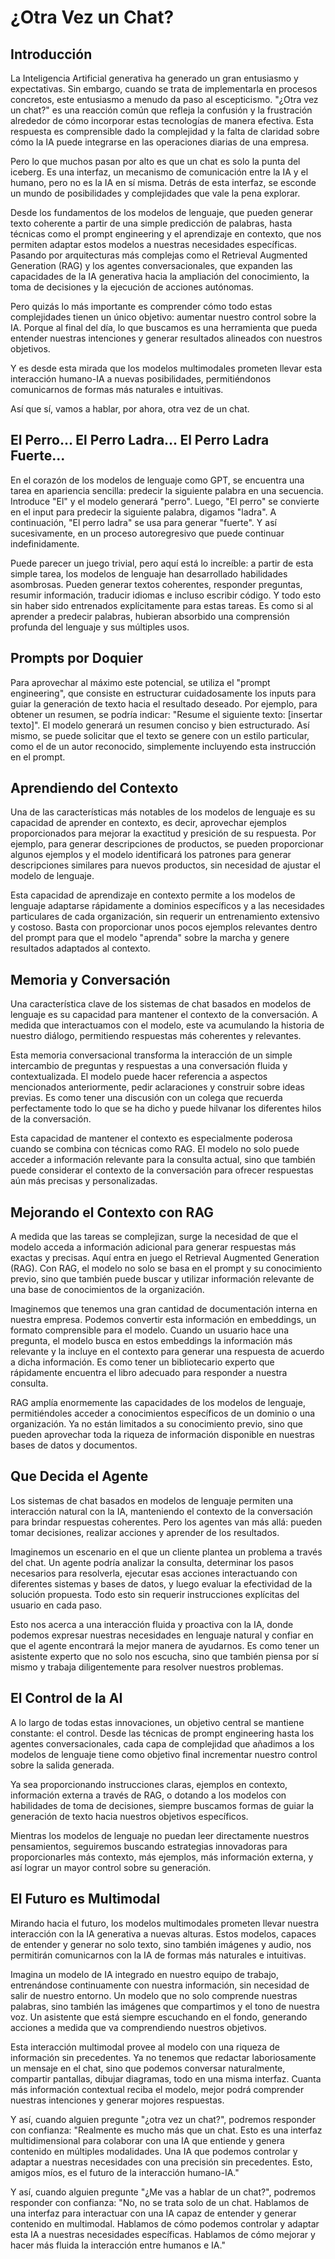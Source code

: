 # ¿Otra Vez un Chat?

## Introducción

La Inteligencia Artificial generativa ha generado un gran entusiasmo y expectativas. Sin embargo, cuando se trata de implementarla en procesos concretos, este entusiasmo a menudo da paso al escepticismo. "¿Otra vez un chat?" es una reacción común que refleja la confusión y la frustración alrededor de cómo incorporar estas tecnologías de manera efectiva. Esta respuesta es comprensible dado la complejidad y la falta de claridad sobre cómo la IA puede integrarse en las operaciones diarias de una empresa.

Pero lo que muchos pasan por alto es que un chat es solo la punta del iceberg. Es una interfaz, un mecanismo de comunicación entre la IA y el humano, pero no es la IA en sí misma. Detrás de esta interfaz, se esconde un mundo de posibilidades y complejidades que vale la pena explorar.

Desde los fundamentos de los modelos de lenguaje, que pueden generar texto coherente a partir de una simple predicción de palabras, hasta técnicas como el prompt engineering y el aprendizaje en contexto, que nos permiten adaptar estos modelos a nuestras necesidades específicas. Pasando por arquitecturas más complejas como el Retrieval Augmented Generation (RAG) y los agentes conversacionales, que expanden las capacidades de la IA generativa hacia la ampliación del conocimiento, la toma de decisiones y la ejecución de acciones autónomas.

Pero quizás lo más importante es comprender cómo todo estas complejidades tienen un único objetivo: aumentar nuestro control sobre la IA. Porque al final del día, lo que buscamos es una herramienta que pueda entender nuestras intenciones y generar resultados alineados con nuestros objetivos.

Y es desde esta mirada que los modelos multimodales prometen llevar esta interacción humano-IA a nuevas posibilidades, permitiéndonos comunicarnos de formas más naturales e intuitivas.

Así que sí, vamos a hablar, por ahora, otra vez de un chat.

## El Perro... El Perro Ladra... El Perro Ladra Fuerte...

En el corazón de los modelos de lenguaje como GPT, se encuentra una tarea en apariencia sencilla: predecir la siguiente palabra en una secuencia. Introduce "El" y el modelo generará "perro". Luego, "El perro" se convierte en el input para predecir la siguiente palabra, digamos "ladra". A continuación, "El perro ladra" se usa para generar "fuerte". Y así sucesivamente, en un proceso autoregresivo que puede continuar indefinidamente.

Puede parecer un juego trivial, pero aquí está lo increíble: a partir de esta simple tarea, los modelos de lenguaje han desarrollado habilidades asombrosas. Pueden generar textos coherentes, responder preguntas, resumir información, traducir idiomas e incluso escribir código. Y todo esto sin haber sido entrenados explícitamente para estas tareas. Es como si al aprender a predecir palabras, hubieran absorbido una comprensión profunda del lenguaje y sus múltiples usos.

## Prompts por Doquier

Para aprovechar al máximo este potencial, se utiliza el "prompt engineering", que consiste en estructurar cuidadosamente los inputs para guiar la generación de texto hacia el resultado deseado. Por ejemplo, para obtener un resumen, se podría indicar: "Resume el siguiente texto: [insertar texto]". El modelo generará un resumen conciso y bien estructurado. Así mismo, se puede solicitar que el texto se genere con un estilo particular, como el de un autor reconocido, simplemente incluyendo esta instrucción en el prompt.

## Aprendiendo del Contexto

Una de las características más notables de los modelos de lenguaje es su capacidad de aprender en contexto, es decir, aprovechar ejemplos proporcionados para mejorar la exactitud y presición de su respuesta. Por ejemplo, para generar descripciones de productos, se pueden proporcionar algunos ejemplos y el modelo identificará los patrones para generar descripciones similares para nuevos productos, sin necesidad de ajustar el modelo de lenguaje.

Esta capacidad de aprendizaje en contexto permite a los modelos de lenguaje adaptarse rápidamente a dominios específicos y a las necesidades particulares de cada organización, sin requerir un entrenamiento extensivo y costoso. Basta con proporcionar unos pocos ejemplos relevantes dentro del prompt para que el modelo "aprenda" sobre la marcha y genere resultados adaptados al contexto.

## Memoria y Conversación

Una característica clave de los sistemas de chat basados en modelos de lenguaje es su capacidad para mantener el contexto de la conversación. A medida que interactuamos con el modelo, este va acumulando la historia de nuestro diálogo, permitiendo respuestas más coherentes y relevantes.

Esta memoria conversacional transforma la interacción de un simple intercambio de preguntas y respuestas a una conversación fluida y contextualizada. El modelo puede hacer referencia a aspectos mencionados anteriormente, pedir aclaraciones y construir sobre ideas previas. Es como tener una discusión con un colega que recuerda perfectamente todo lo que se ha dicho y puede hilvanar los diferentes hilos de la conversación.

Esta capacidad de mantener el contexto es especialmente poderosa cuando se combina con técnicas como RAG. El modelo no solo puede acceder a información relevante para la consulta actual, sino que también puede considerar el contexto de la conversación para ofrecer respuestas aún más precisas y personalizadas.

## Mejorando el Contexto con RAG

A medida que las tareas se complejizan, surge la necesidad de que el modelo acceda a información adicional para generar respuestas más exactas y precisas. Aquí entra en juego el Retrieval Augmented Generation (RAG). Con RAG, el modelo no solo se basa en el prompt y su conocimiento previo, sino que también puede buscar y utilizar información relevante de una base de conocimientos de la organización.

Imaginemos que tenemos una gran cantidad de documentación interna en nuestra empresa. Podemos convertir esta información en embeddings, un formato comprensible para el modelo. Cuando un usuario hace una pregunta, el modelo busca en estos embeddings la información más relevante y la incluye en el contexto para generar una respuesta de acuerdo a dicha información. Es como tener un bibliotecario experto que rápidamente encuentra el libro adecuado para responder a nuestra consulta.

RAG amplía enormemente las capacidades de los modelos de lenguaje, permitiéndoles acceder a conocimientos específicos de un dominio o una organización. Ya no están limitados a su conocimiento previo, sino que pueden aprovechar toda la riqueza de información disponible en nuestras bases de datos y documentos.

## Que Decida el Agente

Los sistemas de chat basados en modelos de lenguaje permiten una interacción natural con la IA, manteniendo el contexto de la conversación para brindar respuestas coherentes. Pero los agentes van más allá: pueden tomar decisiones, realizar acciones y aprender de los resultados.

Imaginemos un escenario en el que un cliente plantea un problema a través del chat. Un agente podría analizar la consulta, determinar los pasos necesarios para resolverla, ejecutar esas acciones interactuando con diferentes sistemas y bases de datos, y luego evaluar la efectividad de la solución propuesta. Todo esto sin requerir instrucciones explícitas del usuario en cada paso.

Esto nos acerca a una interacción fluida y proactiva con la IA, donde podemos expresar nuestras necesidades en lenguaje natural y confiar en que el agente encontrará la mejor manera de ayudarnos. Es como tener un asistente experto que no solo nos escucha, sino que también piensa por sí mismo y trabaja diligentemente para resolver nuestros problemas.

## El Control de la AI

A lo largo de todas estas innovaciones, un objetivo central se mantiene constante: el control. Desde las técnicas de prompt engineering hasta los agentes conversacionales, cada capa de complejidad que añadimos a los modelos de lenguaje tiene como objetivo final incrementar nuestro control sobre la salida generada.

Ya sea proporcionando instrucciones claras, ejemplos en contexto, información externa a través de RAG, o dotando a los modelos con habilidades de toma de decisiones, siempre buscamos formas de guiar la generación de texto hacia nuestros objetivos específicos.

Mientras los modelos de lenguaje no puedan leer directamente nuestros pensamientos, seguiremos buscando estrategias innovadoras para proporcionarles más contexto, más ejemplos, más información externa, y así lograr un mayor control sobre su generación.

## El Futuro es Multimodal

Mirando hacia el futuro, los modelos multimodales prometen llevar nuestra interacción con la IA generativa a nuevas alturas. Estos modelos, capaces de entender y generar no solo texto, sino también imágenes y audio, nos permitirán comunicarnos con la IA de formas más naturales e intuitivas.

Imagina un modelo de IA integrado en nuestro equipo de trabajo, entrenándose continuamente con nuestra información, sin necesidad de salir de nuestro entorno. Un modelo que no solo comprende nuestras palabras, sino también las imágenes que compartimos y el tono de nuestra voz. Un asistente que está siempre escuchando en el fondo, generando acciones a medida que va comprendiendo nuestros objetivos.

Esta interacción multimodal provee al modelo con una riqueza de información sin precedentes. Ya no tenemos que redactar laboriosamente un mensaje en el chat, sino que podemos conversar naturalmente, compartir pantallas, dibujar diagramas, todo en una misma interfaz. Cuanta más información contextual reciba el modelo, mejor podrá comprender nuestras intenciones y generar mojores respuestas.

Y así, cuando alguien pregunte "¿otra vez un chat?", podremos responder con confianza: "Realmente es mucho más que un chat. Esto es una interfaz multidimensional para colaborar con una IA que entiende y genera contenido en múltiples modalidades. Una IA que podemos controlar y adaptar a nuestras necesidades con una precisión sin precedentes. Esto, amigos míos, es el futuro de la interacción humano-IA."

Y así, cuando alguien pregunte "¿Me vas a hablar de un chat?", podremos responder con confianza: "No, no se trata solo de un chat. Hablamos de una interfaz para interactuar con una IA capaz de entender y generar contenido en multimodal. Hablamos de cómo podemos controlar y adaptar esta IA a nuestras necesidades específicas. Hablamos de cómo mejorar y hacer más fluida la interacción entre humanos e IA."